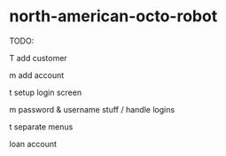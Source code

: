 north-american-octo-robot
=========================
TODO: 

 T add customer

 m add account

 t setup login screen

m password & username stuff / handle logins

t separate menus

loan account
